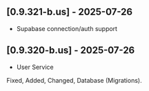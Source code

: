 

## [0.9.321-b.us] - 2025-07-26
- Supabase connection/auth support


## [0.9.320-b.us] - 2025-07-26
- User Service


Fixed, Added, Changed, Database (Migrations).